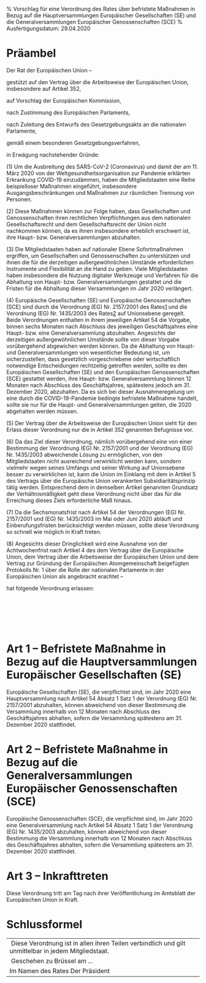 % Vorschlag für eine Verordnung des Rates über befristete Maßnahmen in Bezug auf die Hauptversammlungen Europäischer Gesellschaften (SE) und die Generalversammlungen Europäischer Genossenschaften (SCE)
% Ausfertigungsdatum: 29.04.2020
 
# Präambel

Der Rat der Europäischen Union –

gestützt auf den Vertrag über die Arbeitsweise der Europäischen Union, insbesondere auf Artikel 352,

auf Vorschlag der Europäischen Kommission,

nach Zustimmung des Europäischen Parlaments,

nach Zuleitung des Entwurfs des Gesetzgebungsakts an die nationalen Parlamente,

gemäß einem besonderen Gesetzgebungsverfahren,

in Erwägung nachstehender Gründe:

(1) Um die Ausbreitung des SARS-CoV-2 (Coronavirus) und damit der am 11. März 2020 von der Weltgesundheitsorganisation zur Pandemie erklärten Erkrankung COVID-19 einzudämmen, haben die Mitgliedstaaten eine Reihe beispielloser Maßnahmen eingeführt, insbesondere Ausgangsbeschränkungen und Maßnahmen zur räumlichen Trennung von Personen.

(2) Diese Maßnahmen können zur Folge haben, dass Gesellschaften und Genossenschaften ihren rechtlichen Verpflichtungen aus dem nationalen Gesellschaftsrecht und dem Gesellschaftsrecht der Union nicht nachkommen können, da es ihnen insbesondere erheblich erschwert ist, ihre Haupt- bzw. Generalversammlungen abzuhalten.

(3) Die Mitgliedstaaten haben auf nationaler Ebene Sofortmaßnahmen ergriffen, um Gesellschaften und Genossenschaften zu unterstützen und ihnen die für die derzeitigen außergewöhnlichen Umstände erforderlichen Instrumente und Flexibilität an die Hand zu geben. Viele Mitgliedstaaten haben insbesondere die Nutzung digitaler Werkzeuge und Verfahren für die Abhaltung von Haupt- bzw. Generalversammlungen gestattet und die Fristen für die Abhaltung dieser Versammlungen im Jahr 2020 verlängert.

(4) Europäische Gesellschaften (SE) und Europäische Genossenschaften (SCE) sind durch die Verordnung (EG) Nr. 2157/2001 des Rates<span id="FnR.F811853_1"></span><a href="#F811853_1" class="FnR">1</a></sup> und die Verordnung (EG) Nr. 1435/2003 des Rates<span id="FnR.F811853_2"></span><a href="#F811853_2" class="FnR">2</a></sup> auf Unionsebene geregelt. Beide Verordnungen enthalten in ihrem jeweiligen Artikel 54 die Vorgabe, binnen sechs Monaten nach Abschluss des jeweiligen Geschäftsjahres eine Haupt- bzw. eine Generalversammlung abzuhalten. Angesichts der derzeitigen außergewöhnlichen Umstände sollte von dieser Vorgabe vorübergehend abgewichen werden können. Da die Abhaltung von Haupt- und Generalversammlungen von wesentlicher Bedeutung ist, um sicherzustellen, dass gesetzlich vorgeschriebene oder wirtschaftlich notwendige Entscheidungen rechtzeitig getroffen werden, sollte es den Europäischen Gesellschaften (SE) und den Europäischen Genossenschaften (SCE) gestattet werden, ihre Haupt- bzw. Generalversammlung binnen 12 Monaten nach Abschluss des Geschäftsjahres, spätestens jedoch am 31. Dezember 2020, abzuhalten. Da es sich bei dieser Ausnahmeregelung um eine durch die COVID-19-Pandemie bedingte befristete Maßnahme handelt, sollte sie nur für die Haupt- und Generalversammlungen gelten, die 2020 abgehalten werden müssen.

(5) Der Vertrag über die Arbeitsweise der Europäischen Union sieht für den Erlass dieser Verordnung nur die in Artikel 352 genannten Befugnisse vor.

(6) Da das Ziel dieser Verordnung, nämlich vorübergehend eine von einer Bestimmung der Verordnung (EG) Nr. 2157/2001 und der Verordnung (EG) Nr. 1435/2003 abweichende Lösung zu ermöglichen, von den Mitgliedstaaten nicht ausreichend verwirklicht werden kann, sondern vielmehr wegen seines Umfangs und seiner Wirkung auf Unionsebene besser zu verwirklichen ist, kann die Union im Einklang mit dem in Artikel 5 des Vertrags über die Europäische Union verankerten Subsidiaritätsprinzip tätig werden. Entsprechend dem in demselben Artikel genannten Grundsatz der Verhältnismäßigkeit geht diese Verordnung nicht über das für die Erreichung dieses Ziels erforderliche Maß hinaus.

(7) Da die Sechsmonatsfrist nach Artikel 54 der Verordnungen (EG) Nr. 2157/2001 und (EG) Nr. 1435/2003 im Mai oder Juni 2020 abläuft und Einberufungsfristen berücksichtigt werden müssen, sollte diese Verordnung so schnell wie möglich in Kraft treten.

(8) Angesichts dieser Dringlichkeit wird eine Ausnahme von der Achtwochenfrist nach Artikel 4 des dem Vertrag über die Europäische Union, dem Vertrag über die Arbeitsweise der Europäischen Union und dem Vertrag zur Gründung der Europäischen Atomgemeinschaft beigefügten Protokolls Nr. 1 über die Rolle der nationalen Parlamente in der Europäischen Union als angebracht erachtet –

hat folgende Verordnung erlassen:

 

 

 

# Art 1 – Befristete Maßnahme in Bezug auf die Hauptversammlungen Europäischer Gesellschaften (SE)

Europäische Gesellschaften (SE), die verpflichtet sind, im Jahr 2020 eine Hauptversammlung nach Artikel 54 Absatz 1 Satz 1 der Verordnung (EG) Nr. 2157/2001 abzuhalten, können abweichend von dieser Bestimmung die Versammlung innerhalb von 12 Monaten nach Abschluss des Geschäftsjahres abhalten, sofern die Versammlung spätestens am 31. Dezember 2020 stattfindet.

# Art 2 – Befristete Maßnahme in Bezug auf die Generalversammlungen Europäischer Genossenschaften (SCE)

Europäische Genossenschaften (SCE), die verpflichtet sind, im Jahr 2020 eine Generalversammlung nach Artikel 54 Absatz 1 Satz 1 der Verordnung (EG) Nr. 1435/2003 abzuhalten, können abweichend von dieser Bestimmung die Versammlung innerhalb von 12 Monaten nach Abschluss des Geschäftsjahres abhalten, sofern die Versammlung spätestens am 31. Dezember 2020 stattfindet.

# Art 3 – Inkrafttreten

Diese Verordnung tritt am Tag nach ihrer Veröffentlichung im Amtsblatt der Europäischen Union in Kraft.

# Schlussformel

<table style="border: none;"><tbody><tr class="odd"><td style="text-align: left;"> Diese Verordnung ist in allen ihren Teilen verbindlich und gilt unmittelbar in jedem Mitgliedstaat. </td></tr><tr class="even"><td style="text-align: left;"> Geschehen zu Brüssel am ... </td></tr><tr class="odd"><td style="text-align: left;">Im Namen des Rates Der Präsident</td></tr></tbody></table>

 

 

 

